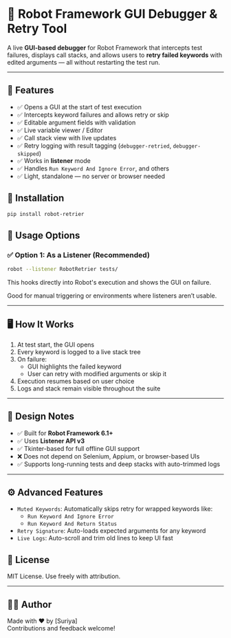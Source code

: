 # 🤖 Robot Framework GUI Debugger & Retry Tool

A live **GUI-based debugger** for Robot Framework that intercepts test failures, displays call stacks, and allows users to **retry failed keywords** with edited arguments — all without restarting the test run.

---

## 🥉 Features

- ✅ Opens a GUI at the start of test execution
- ✅ Intercepts keyword failures and allows retry or skip
- ✅ Editable argument fields with validation
- ✅ Live variable viewer / Editor
- ✅ Call stack view with live updates
- ✅ Retry logging with result tagging (`debugger-retried`, `debugger-skipped`)
- ✅ Works in  **listener**  mode
- ✅ Handles `Run Keyword And Ignore Error`, and others
- ✅ Light, standalone — no server or browser needed



## 🚀 Installation

```bash
pip install robot-retrier
```


## 🥪 Usage Options

### ✅ Option 1: As a Listener (Recommended)

```bash
robot --listener RobotRetrier tests/
```

This hooks directly into Robot's execution and shows the GUI on failure.

Good for manual triggering or environments where listeners aren’t usable.

---

## 🖥️ How It Works

1. At test start, the GUI opens
2. Every keyword is logged to a live stack tree
3. On failure:
   - GUI highlights the failed keyword
   - User can retry with modified arguments or skip it
4. Execution resumes based on user choice
5. Logs and stack remain visible throughout the suite

---


## 🧠 Design Notes

- ✅ Built for **Robot Framework 6.1+**
- ✅ Uses **Listener API v3**
- ✅ Tkinter-based for full offline GUI support
- ❌ Does not depend on Selenium, Appium, or browser-based UIs
- ✅ Supports long-running tests and deep stacks with auto-trimmed logs

---

## ⚙️ Advanced Features

- `Muted Keywords`: Automatically skips retry for wrapped keywords like:
  - `Run Keyword And Ignore Error`
  - `Run Keyword And Return Status`
- `Retry Signature`: Auto-loads expected arguments for any keyword
- `Live Logs`: Auto-scroll and trim old lines to keep UI fast



## 📄 License

MIT License. Use freely with attribution.

---

## 👨‍💻 Author

Made with ❤️ by [Suriya]\
Contributions and feedback welcome!


